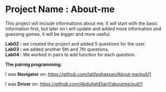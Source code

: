 # Project Name : About-me

This project will include informations about me, It will start with the basic information first, but later on I will update and added more information and guessing games, it will be bigger and more useful. <br>

**Lab02 :** we created the project and added 5 questions for the user. <br>
**Lab03 :** we added another 6th and 7th questions. <br>
**Lab04 :** We worked in pairs to add function for each question. <br> 

**The pairnig programming:** <br>

I was **Navigator** on:  https://github.com/latifaghassan/About-me/pull/1 <br>

I was **Driver** on:  https://github.com/AbdullahElian1/aboutme/pull/1 <br>